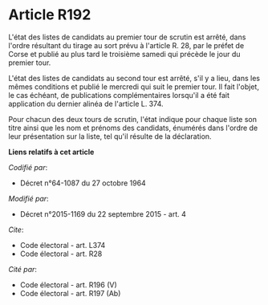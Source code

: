 # Article R192

L'état des listes de candidats au premier tour de scrutin est arrêté, dans l'ordre résultant du tirage au sort prévu à
l'article R. 28, par le préfet de Corse et publié au plus tard le troisième samedi qui précède le jour du premier tour. 

L'état des listes de candidats au second tour est arrêté, s'il y a lieu, dans les mêmes conditions et publié le mercredi qui
suit le premier tour. Il fait l'objet, le cas échéant, de publications complémentaires lorsqu'il a été fait application du
dernier alinéa de l'article L. 374. 

Pour chacun des deux tours de scrutin, l'état indique pour chaque liste son titre ainsi que les nom et prénoms des candidats,
énumérés dans l'ordre de leur présentation sur la liste, tel qu'il résulte de la déclaration.

**Liens relatifs à cet article**

_Codifié par_:

  - Décret n°64-1087 du 27 octobre 1964

_Modifié par_:

  - Décret n°2015-1169 du 22 septembre 2015 - art. 4

_Cite_:

  - Code électoral - art. L374
  - Code électoral - art. R28

_Cité par_:

  - Code électoral - art. R196 (V)
  - Code électoral - art. R197 (Ab)
